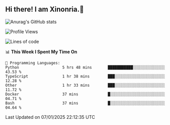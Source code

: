 ## Hi there! I am Xinonria.👋

![Anurag's GitHub stats](https://status-git-main-xinonrias-projects-f26540e3.vercel.app/api?username=xinonria&hide=stars,issues)

<!--START_SECTION:waka-->
![Profile Views](http://img.shields.io/badge/Profile%20Views-1-blue)

![Lines of code](https://img.shields.io/badge/From%20Hello%20World%20I%27ve%20Written-941.3%20thousand%20lines%20of%20code-blue)

📊 **This Week I Spent My Time On** 

```text
💬 Programming Languages: 
Python                   5 hrs 48 mins       ███████████░░░░░░░░░░░░░░   43.53 % 
TypeScript               1 hr 38 mins        ███░░░░░░░░░░░░░░░░░░░░░░   12.28 % 
Other                    1 hr 33 mins        ███░░░░░░░░░░░░░░░░░░░░░░   11.72 % 
Docker                   37 mins             █░░░░░░░░░░░░░░░░░░░░░░░░   04.71 % 
Bash                     37 mins             █░░░░░░░░░░░░░░░░░░░░░░░░   04.64 % 
```


 Last Updated on 07/01/2025 22:12:35 UTC
<!--END_SECTION:waka-->

<!--
**xinonria/xinonria** is a ✨ _special_ ✨ repository because its `README.md` (this file) appears on your GitHub profile.

Here are some ideas to get you started:

- 🔭 I’m currently working on ...
- 🌱 I’m currently learning ...
- 👯 I’m looking to collaborate on ...
- 🤔 I’m looking for help with ...
- 💬 Ask me about ...
- 📫 How to reach me: ...
- 😄 Pronouns: ...
- ⚡ Fun fact: ...
-->
